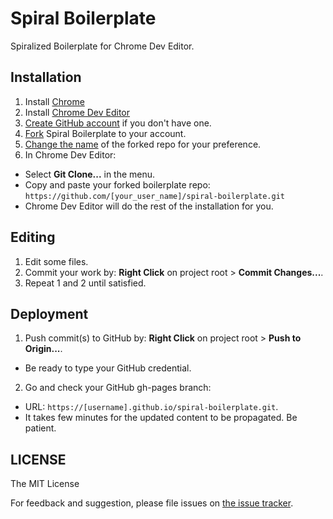 # Spiral Boilerplate

Spiralized Boilerplate for Chrome Dev Editor.


## Installation

1. Install [Chrome](https://www.google.com/intl/en/chrome/browser/desktop/)
2. Install [Chrome Dev Editor](https://chrome.google.com/webstore/detail/chrome-dev-editor-develop/pnoffddplpippgcfjdhbmhkofpnaalpg?hl=en)
3. [Create GitHub account](https://help.github.com/articles/signing-up-for-a-new-github-account/) if you don't have one.
5. [Fork](https://help.github.com/articles/fork-a-repo/) Spiral Boilerplate to your account.
6. [Change the name](https://help.github.com/articles/renaming-a-repository/) of the forked repo for your preference.
7. In Chrome Dev Editor:
  - Select __Git Clone...__ in the menu.
  - Copy and paste your forked boilerplate repo: `https://github.com/[your_user_name]/spiral-boilerplate.git`
  - Chrome Dev Editor will do the rest of the installation for you.

## Editing

1. Edit some files.
2. Commit your work by: __Right Click__ on project root > __Commit Changes...__.
3. Repeat 1 and 2 until satisfied.


## Deployment

1. Push commit(s) to GitHub by: __Right Click__ on project root > __Push to Origin...__.
  - Be ready to type your GitHub credential.
2. Go and check your GitHub gh-pages branch:
  - URL: `https://[username].github.io/spiral-boilerplate.git`.
  - It takes few minutes for the updated content to be propagated. Be patient.


## LICENSE
The MIT License

For feedback and suggestion, please file issues on [the issue tracker](https://github.com/hoch/spiral-boilerplate/issues).
